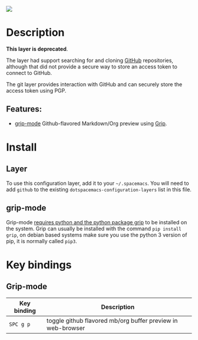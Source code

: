 ![](img/github.png)

# Description

**This layer is deprecated**.

The layer had support searching for and cloning
[GitHub](http://github.com) repositories, although that did not provide
a secure way to store an access token to connect to GitHub.

The git layer provides interaction with GitHub and can securely store
the access token using PGP.

## Features:

-   [grip-mode](https://github.com/seagle0128/grip-mode) Github-flavored
    Markdown/Org preview using [Grip](https://github.com/joeyespo/grip).

# Install

## Layer

To use this configuration layer, add it to your `~/.spacemacs`. You will
need to add `github` to the existing `dotspacemacs-configuration-layers`
list in this file.

## grip-mode

Grip-mode [requires python and the python package
grip](https://github.com/seagle0128/grip-mode#prerequisite) to be
installed on the system. Grip can usually be installed with the command
`pip install grip`, on debian based systems make sure you use the python
3 version of pip, it is normally called `pip3`.

# Key bindings

## Grip-mode

| Key binding | Description                                                 |
|-------------|-------------------------------------------------------------|
| `SPC g p`   | toggle github flavored mb/org buffer preview in web-browser |
